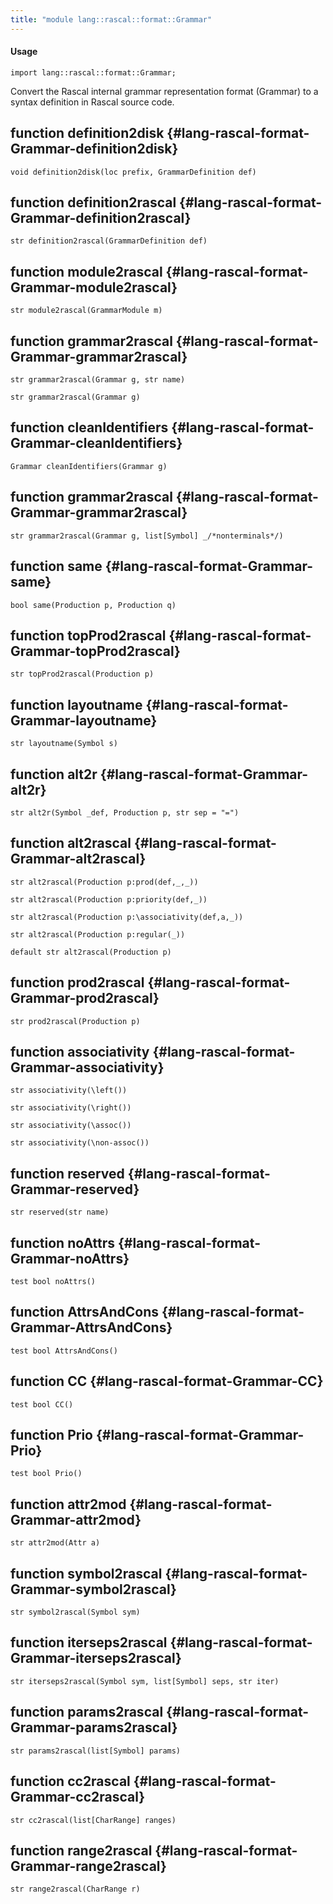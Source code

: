 ```yaml
---
title: "module lang::rascal::format::Grammar"
---
```


#### Usage

`import lang::rascal::format::Grammar;`


  Convert the Rascal internal grammar representation format (Grammar) to 
  a syntax definition in Rascal source code.


## function definition2disk {#lang-rascal-format-Grammar-definition2disk}

```rascal
void definition2disk(loc prefix, GrammarDefinition def)

```

## function definition2rascal {#lang-rascal-format-Grammar-definition2rascal}

```rascal
str definition2rascal(GrammarDefinition def)

```

## function module2rascal {#lang-rascal-format-Grammar-module2rascal}

```rascal
str module2rascal(GrammarModule m)

```

## function grammar2rascal {#lang-rascal-format-Grammar-grammar2rascal}

```rascal
str grammar2rascal(Grammar g, str name)

str grammar2rascal(Grammar g)

```

## function cleanIdentifiers {#lang-rascal-format-Grammar-cleanIdentifiers}

```rascal
Grammar cleanIdentifiers(Grammar g)

```

## function grammar2rascal {#lang-rascal-format-Grammar-grammar2rascal}

```rascal
str grammar2rascal(Grammar g, list[Symbol] _/*nonterminals*/)

```

## function same {#lang-rascal-format-Grammar-same}

```rascal
bool same(Production p, Production q)

```

## function topProd2rascal {#lang-rascal-format-Grammar-topProd2rascal}

```rascal
str topProd2rascal(Production p)

```

## function layoutname {#lang-rascal-format-Grammar-layoutname}

```rascal
str layoutname(Symbol s)

```

## function alt2r {#lang-rascal-format-Grammar-alt2r}

```rascal
str alt2r(Symbol _def, Production p, str sep = "=")

```

## function alt2rascal {#lang-rascal-format-Grammar-alt2rascal}

```rascal
str alt2rascal(Production p:prod(def,_,_))

str alt2rascal(Production p:priority(def,_))

str alt2rascal(Production p:\associativity(def,a,_))

str alt2rascal(Production p:regular(_))

default str alt2rascal(Production p)

```

## function prod2rascal {#lang-rascal-format-Grammar-prod2rascal}

```rascal
str prod2rascal(Production p)

```

## function associativity {#lang-rascal-format-Grammar-associativity}

```rascal
str associativity(\left())

str associativity(\right())

str associativity(\assoc())

str associativity(\non-assoc())

```

## function reserved {#lang-rascal-format-Grammar-reserved}

```rascal
str reserved(str name)

```

## function noAttrs {#lang-rascal-format-Grammar-noAttrs}

```rascal
test bool noAttrs()

```

## function AttrsAndCons {#lang-rascal-format-Grammar-AttrsAndCons}

```rascal
test bool AttrsAndCons()

```

## function CC {#lang-rascal-format-Grammar-CC}

```rascal
test bool CC()

```

## function Prio {#lang-rascal-format-Grammar-Prio}

```rascal
test bool Prio()

```

## function attr2mod {#lang-rascal-format-Grammar-attr2mod}

```rascal
str attr2mod(Attr a)

```

## function symbol2rascal {#lang-rascal-format-Grammar-symbol2rascal}

```rascal
str symbol2rascal(Symbol sym)

```

## function iterseps2rascal {#lang-rascal-format-Grammar-iterseps2rascal}

```rascal
str iterseps2rascal(Symbol sym, list[Symbol] seps, str iter)

```

## function params2rascal {#lang-rascal-format-Grammar-params2rascal}

```rascal
str params2rascal(list[Symbol] params)

```

## function cc2rascal {#lang-rascal-format-Grammar-cc2rascal}

```rascal
str cc2rascal(list[CharRange] ranges)

```

## function range2rascal {#lang-rascal-format-Grammar-range2rascal}

```rascal
str range2rascal(CharRange r)

```

